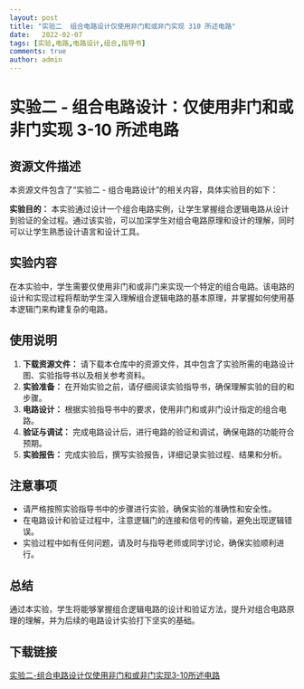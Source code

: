 ```yaml
---
layout: post
title: "实验二  组合电路设计仅使用非门和或非门实现 310 所述电路"
date:   2022-02-07
tags: [实验,电路,电路设计,组合,指导书]
comments: true
author: admin
---
```

# 实验二 - 组合电路设计：仅使用非门和或非门实现 3-10 所述电路

## 资源文件描述

本资源文件包含了“实验二 - 组合电路设计”的相关内容，具体实验目的如下：

**实验目的：**
本实验通过设计一个组合电路实例，让学生掌握组合逻辑电路从设计到验证的全过程。通过该实验，可以加深学生对组合电路原理和设计的理解，同时可以让学生熟悉设计语言和设计工具。

## 实验内容

在本实验中，学生需要仅使用非门和或非门来实现一个特定的组合电路。该电路的设计和实现过程将帮助学生深入理解组合逻辑电路的基本原理，并掌握如何使用基本逻辑门来构建复杂的电路。

## 使用说明

1. **下载资源文件：** 请下载本仓库中的资源文件，其中包含了实验所需的电路设计图、实验指导书以及相关参考资料。
2. **实验准备：** 在开始实验之前，请仔细阅读实验指导书，确保理解实验的目的和步骤。
3. **电路设计：** 根据实验指导书中的要求，使用非门和或非门设计指定的组合电路。
4. **验证与调试：** 完成电路设计后，进行电路的验证和调试，确保电路的功能符合预期。
5. **实验报告：** 完成实验后，撰写实验报告，详细记录实验过程、结果和分析。

## 注意事项

- 请严格按照实验指导书中的步骤进行实验，确保实验的准确性和安全性。
- 在电路设计和验证过程中，注意逻辑门的连接和信号的传输，避免出现逻辑错误。
- 实验过程中如有任何问题，请及时与指导老师或同学讨论，确保实验顺利进行。

## 总结

通过本实验，学生将能够掌握组合逻辑电路的设计和验证方法，提升对组合电路原理的理解，并为后续的电路设计实验打下坚实的基础。

## 下载链接

[实验二-组合电路设计仅使用非门和或非门实现3-10所述电路](https://pan.quark.cn/s/86d993d0f6b1)